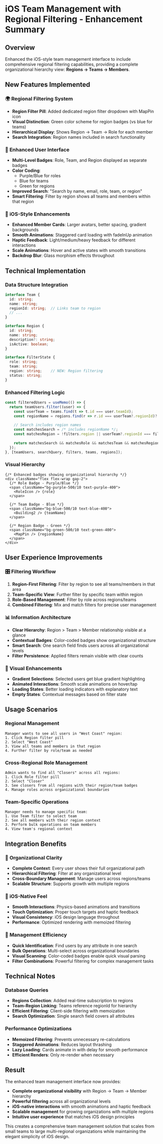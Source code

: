 # iOS Team Management with Regional Filtering - Enhancement Summary

## Overview
Enhanced the iOS-style team management interface to include comprehensive regional filtering capabilities, providing a complete organizational hierarchy view: **Regions → Teams → Members**.

## New Features Implemented

### 🌍 **Regional Filtering System**
- **Region Filter Pill**: Added dedicated region filter dropdown with MapPin icon
- **Visual Distinction**: Green color scheme for region badges (vs blue for teams)
- **Hierarchical Display**: Shows Region → Team → Role for each member
- **Search Integration**: Region names included in search functionality

### 🎯 **Enhanced User Interface**
- **Multi-Level Badges**: Role, Team, and Region displayed as separate badges
- **Color Coding**: 
  - Purple/Blue for roles
  - Blue for teams  
  - Green for regions
- **Improved Search**: "Search by name, email, role, team, or region"
- **Smart Filtering**: Filter by region shows all teams and members within that region

### 📱 **iOS-Style Enhancements**
- **Enhanced Member Cards**: Larger avatars, better spacing, gradient backgrounds
- **Smooth Animations**: Staggered card loading with fadeInUp animation
- **Haptic Feedback**: Light/medium/heavy feedback for different interactions
- **Scale Animations**: Hover and active states with smooth transitions
- **Backdrop Blur**: Glass morphism effects throughout

## Technical Implementation

### Data Structure Integration
```typescript
interface Team {
  id: string;
  name: string;
  regionId: string;  // Links team to region
  // ...
}

interface Region {
  id: string;
  name: string;
  description?: string;
  isActive: boolean;
}

interface FilterState {
  role: string;
  team: string;
  region: string;    // NEW: Region filtering
  status: string;
}
```

### Enhanced Filtering Logic
```typescript
const filteredUsers = useMemo(() => {
  return teamUsers.filter((user) => {
    const userTeam = teams.find(t => t.id === user.teamId);
    const regionName = regions.find(r => r.id === userTeam?.regionId)?.name || '';
    
    // Search includes region names
    const matchesSearch = /* includes regionName */;
    const matchesRegion = !filters.region || userTeam?.regionId === filters.region;
    
    return matchesSearch && matchesRole && matchesTeam && matchesRegion;
  });
}, [teamUsers, searchQuery, filters, teams, regions]);
```

### Visual Hierarchy
```tsx
{/* Enhanced badges showing organizational hierarchy */}
<div className="flex flex-wrap gap-2">
  {/* Role Badge - Purple/Blue */}
  <span className="bg-purple-500/10 text-purple-400">
    <RoleIcon /> {role}
  </span>
  
  {/* Team Badge - Blue */}
  <span className="bg-blue-500/10 text-blue-400">
    <Building2 /> {teamName}
  </span>
  
  {/* Region Badge - Green */}
  <span className="bg-green-500/10 text-green-400">
    <MapPin /> {regionName}
  </span>
</div>
```

## User Experience Improvements

### 🎛️ **Filtering Workflow**
1. **Region-First Filtering**: Filter by region to see all teams/members in that area
2. **Team-Specific View**: Further filter by specific team within region
3. **Role-Based Management**: Filter by role across regions/teams
4. **Combined Filtering**: Mix and match filters for precise user management

### 📊 **Information Architecture**
- **Clear Hierarchy**: Region > Team > Member relationship visible at a glance
- **Contextual Badges**: Color-coded badges show organizational structure
- **Smart Search**: One search field finds users across all organizational levels
- **Filter Persistence**: Applied filters remain visible with clear counts

### 🎨 **Visual Enhancements**
- **Gradient Selections**: Selected users get blue gradient highlighting
- **Animated Interactions**: Smooth scale animations on hover/tap
- **Loading States**: Better loading indicators with explanatory text
- **Empty States**: Contextual messages based on filter state

## Usage Scenarios

### **Regional Management**
```
Manager wants to see all users in "West Coast" region:
1. Click Region filter pill
2. Select "West Coast"
3. View all teams and members in that region
4. Further filter by role/team as needed
```

### **Cross-Regional Role Management**
```
Admin wants to find all "Closers" across all regions:
1. Click Role filter pill
2. Select "Closer"
3. See closers from all regions with their region/team badges
4. Manage roles across organizational boundaries
```

### **Team-Specific Operations**
```
Manager needs to manage specific team:
1. Use Team filter to select team
2. See all members with their region context
3. Perform bulk operations on team members
4. View team's regional context
```

## Integration Benefits

### 🏢 **Organizational Clarity**
- **Complete Context**: Every user shows their full organizational path
- **Hierarchical Filtering**: Filter at any organizational level
- **Cross-Boundary Management**: Manage users across regions/teams
- **Scalable Structure**: Supports growth with multiple regions

### 📱 **iOS-Native Feel**
- **Smooth Interactions**: Physics-based animations and transitions
- **Touch Optimization**: Proper touch targets and haptic feedback
- **Visual Consistency**: iOS design language throughout
- **Performance**: Optimized rendering with memoized filtering

### 🎯 **Management Efficiency**
- **Quick Identification**: Find users by any attribute in one search
- **Bulk Operations**: Multi-select across organizational boundaries
- **Visual Scanning**: Color-coded badges enable quick visual parsing
- **Filter Combinations**: Powerful filtering for complex management tasks

## Technical Notes

### Database Queries
- **Regions Collection**: Added real-time subscription to regions
- **Team-Region Linking**: Teams reference regionId for hierarchy
- **Efficient Filtering**: Client-side filtering with memoization
- **Search Optimization**: Single search field covers all attributes

### Performance Optimizations
- **Memoized Filtering**: Prevents unnecessary re-calculations
- **Staggered Animations**: Reduces layout thrashing
- **Lazy Loading**: Cards animate in with delay for smooth performance
- **Efficient Renders**: Only re-render when necessary

## Result

The enhanced team management interface now provides:
- **Complete organizational visibility** with Region → Team → Member hierarchy
- **Powerful filtering** across all organizational levels
- **iOS-native interactions** with smooth animations and haptic feedback
- **Scalable management** for growing organizations with multiple regions
- **Intuitive user experience** that matches iOS design principles

This creates a comprehensive team management solution that scales from small teams to large multi-regional organizations while maintaining the elegant simplicity of iOS design.
